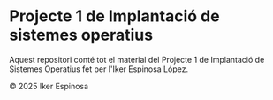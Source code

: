 # Projecte 1 de Implantació de sistemes operatius

Aquest repositori conté tot el material del Projecte 1 de Implantació de Sistemes Operatius fet per l'Iker Espinosa López.





© 2025 Iker Espinosa

